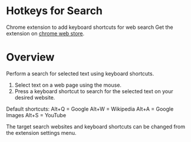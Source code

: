 # Hotkeys for Search
Chrome extension to add keyboard shortcuts for web search
Get the extension on [chrome web store](https://chrome.google.com/webstore/detail/hotkeys-for-search/gfmeadbjkfhkeklgaomifcaihbhpeido).

# Overview

Perform a search for selected text using keyboard shortcuts.
1. Select text on a web page using the mouse.
2. Press a keyboard shortcut to search for the selected text on your desired website.

Default shortcuts:
Alt+Q = Google
Alt+W = Wikipedia
Alt+A = Google Images
Alt+S = YouTube

The target search websites and keyboard shortcuts can be changed from the extension settings menu.
